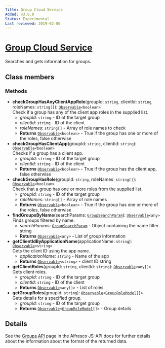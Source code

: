 ```yaml
---
Title: Group Cloud Service
Added: v3.0.0
Status: Experimental
Last reviewed: 2019-02-06
---
```


# [Group Cloud Service](../../lib/lib/process-services-cloud/src/lib/group/services/group-cloud.service.ts "Defined in group-cloud.service.ts")

Searches and gets information for groups. 

## Class members

### Methods

-   **checkGroupHasAnyClientAppRole**(groupId: `string`, clientId: `string`, roleNames: `string[]`): [`Observable`](http://reactivex.io/documentation/observable.html)`<boolean>`<br/>
    Check if a group has any of the client app roles in the supplied list.
    -   _groupId:_ `string`  - ID of the target group
    -   _clientId:_ `string`  - ID of the client
    -   _roleNames:_ `string[]`  - Array of role names to check
    -   **Returns** [`Observable`](http://reactivex.io/documentation/observable.html)`<boolean>` - True if the group has one or more of the roles, false otherwise
-   **checkGroupHasClientApp**(groupId: `string`, clientId: `string`): [`Observable`](http://reactivex.io/documentation/observable.html)`<boolean>`<br/>
    Checks if a group has a client app.
    -   _groupId:_ `string`  - ID of the target group
    -   _clientId:_ `string`  - ID of the client
    -   **Returns** [`Observable`](http://reactivex.io/documentation/observable.html)`<boolean>` - True if the group has the client app, false otherwise
-   **checkGroupHasRole**(groupId: `string`, roleNames: `string[]`): [`Observable`](http://reactivex.io/documentation/observable.html)`<boolean>`<br/>
    Check that a group has one or more roles from the supplied list.
    -   _groupId:_ `string`  - ID of the target group
    -   _roleNames:_ `string[]`  - Array of role names
    -   **Returns** [`Observable`](http://reactivex.io/documentation/observable.html)`<boolean>` - True if the group has one or more of the roles, false otherwise
-   **findGroupsByName**(searchParams: [`GroupSearchParam`](../../lib/lib/process-services-cloud/src/lib/group/models/group.model.ts)): [`Observable`](http://reactivex.io/documentation/observable.html)`<any>`<br/>
    Finds groups filtered by name.
    -   _searchParams:_ [`GroupSearchParam`](../../lib/lib/process-services-cloud/src/lib/group/models/group.model.ts)  - Object containing the name filter string
    -   **Returns** [`Observable`](http://reactivex.io/documentation/observable.html)`<any>` - List of group information
-   **getClientIdByApplicationName**(applicationName: `string`): [`Observable`](http://reactivex.io/documentation/observable.html)`<string>`<br/>
    Gets the client ID using the app name.
    -   _applicationName:_ `string`  - Name of the app
    -   **Returns** [`Observable`](http://reactivex.io/documentation/observable.html)`<string>` - client ID string
-   **getClientRoles**(groupId: `string`, clientId: `string`): [`Observable`](http://reactivex.io/documentation/observable.html)`<any[]>`<br/>
    Gets client roles.
    -   _groupId:_ `string`  - ID of the target group
    -   _clientId:_ `string`  - ID of the client
    -   **Returns** [`Observable`](http://reactivex.io/documentation/observable.html)`<any[]>` - List of roles
-   **getGroupRoles**(groupId: `string`): [`Observable`](http://reactivex.io/documentation/observable.html)`<`[`GroupRoleModel`](../../lib/lib/process-services-cloud/src/lib/group/models/group.model.ts)`[]>`<br/>
    Gets details for a specified group.
    -   _groupId:_ `string`  - ID of the target group
    -   **Returns** [`Observable`](http://reactivex.io/documentation/observable.html)`<`[`GroupRoleModel`](../../lib/lib/process-services-cloud/src/lib/group/models/group.model.ts)`[]>` - Group details

## Details

See the
[Groups API](https://github.com/Alfresco/alfresco-js-api/blob/development/src/api/activiti-rest-api/docs/GroupsApi.md)
page in the Alfresco JS-API docs for further details about the information about the format
of the returned data.
